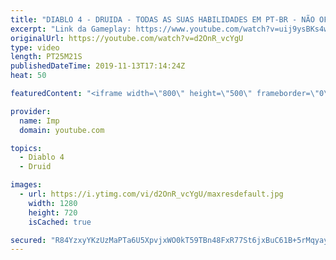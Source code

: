 ```yaml
---
title: "DIABLO 4 - DRUIDA - TODAS AS SUAS HABILIDADES EM PT-BR - NÃO OFICIAL"
excerpt: "Link da Gameplay: https://www.youtube.com/watch?v=uij9ysBKs4w&t=4s Lives nos Canais abaixo, siga pra não perder nenhuma! ⭐ Seja Membro no ..."
originalUrl: https://youtube.com/watch?v=d2OnR_vcYgU
type: video
length: PT25M21S
publishedDateTime: 2019-11-13T17:14:24Z
heat: 50

featuredContent: "<iframe width=\"800\" height=\"500\" frameborder=\"0\" src=\"https://www.youtube.com/embed/d2OnR_vcYgU\" allow=\"accelerometer; autoplay; encrypted-media; gyroscope; picture-in-picture\" allowfullscreen></iframe>"

provider:
  name: Imp
  domain: youtube.com

topics:
  - Diablo 4
  - Druid

images:
  - url: https://i.ytimg.com/vi/d2OnR_vcYgU/maxresdefault.jpg
    width: 1280
    height: 720
    isCached: true

secured: "R84YzxyYKzUzMaPTa6U5XpvjxWO0kT59TBn48FxR77St6jxBuC61B+5rMqyaycsTyRCmFrufepf8t5S4br1yQHctt+mDJgyLtb+q++gPddZmhahhvXIUz23mqaIi0G6TFASE8o1sfD2cW17OT/8LbaS01lU2qIusZo1vtWpMkCLhAMj/sHoJns107/wBmP+oTkIsPenQB+eILIlxsUomRsJQiMoXQ5sHGcp/i+u1M9ni+6uoParMFRgtabLbCIkSBy8RalJ8FDuRtAeQvcD1djr84leNEZV0cnU2cbJFT5LrD4QcdFOux2B2E4yuyq8CLZBDtVkFVT2ve8LPsa0+RQaMrCfJDDAsKsNgnI7eI0RYS4joZtkL6NAcRW+iN0iMWIta4IrwpLrOFRODafNSy6LFQz5nszrFcN8sbP6GIPg=;te8mRs5nWAkVm6vLzOYykQ=="
---
```



